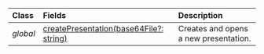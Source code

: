 | Class | Fields | Description |
|:---|:---|:---|
|*global*|[createPresentation(base64File?: string)](/javascript/api/powerpoint/powerpoint#createpresentation)|Creates and opens a new presentation.|
